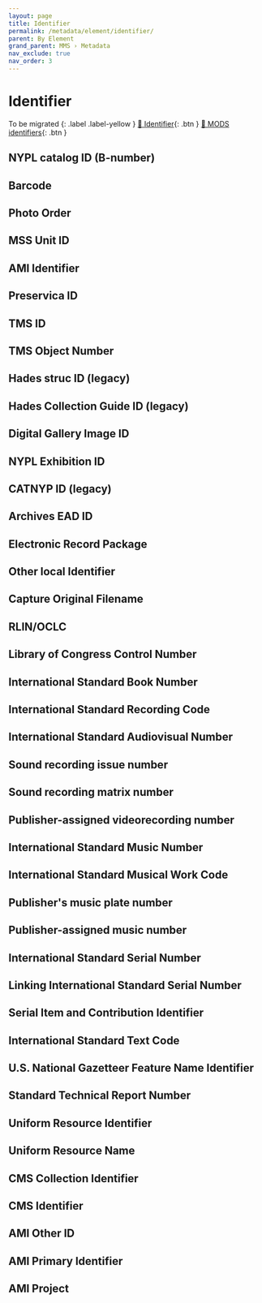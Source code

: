 ```yaml
---
layout: page
title: Identifier
permalink: /metadata/element/identifier/
parent: By Element
grand_parent: MMS › Metadata
nav_exclude: true
nav_order: 3
---
```


# Identifier
To be migrated
{: .label .label-yellow }
[📄 Identifier](https://docs.google.com/document/d/1SPG_LUIgjIcJ1sNaGrEysEWUhivwZPa1UEORBhmoBX0/edit){: .btn }
[📄 MODS identifiers](https://docs.google.com/spreadsheets/u/0/d/1pvfbOz5RUjU88gPNgDXCjFsciL6fK34nRVs7nJ3tjSQ/edit){: .btn }

## NYPL catalog ID (B-number)
 
## Barcode
 
## Photo Order
 
## MSS Unit ID
 
## AMI Identifier
 
## Preservica ID
 
## TMS ID
 
## TMS Object Number
 
## Hades struc ID (legacy)
 
## Hades Collection Guide ID (legacy)
 
## Digital Gallery Image ID
 
## NYPL Exhibition ID
 
## CATNYP ID (legacy)
 
## Archives EAD ID
 
## Electronic Record Package
 
## Other local Identifier
 
## Capture Original Filename
 
## RLIN/OCLC
 
## Library of Congress Control Number
 
## International Standard Book Number
 
## International Standard Recording Code
 
## International Standard Audiovisual Number
 
## Sound recording issue number
 
## Sound recording matrix number
 
## Publisher-assigned videorecording number
 
## International Standard Music Number
 
## International Standard Musical Work Code
 
## Publisher's music plate number
 
## Publisher-assigned music number
 
## International Standard Serial Number
 
## Linking International Standard Serial Number
 
## Serial Item and Contribution Identifier
 
## International Standard Text Code
 
## U.S. National Gazetteer Feature Name Identifier
 
## Standard Technical Report Number
 
## Uniform Resource Identifier
 
## Uniform Resource Name
 
## CMS Collection Identifier
 
## CMS Identifier
 
## AMI Other ID
 
## AMI Primary Identifier
 
## AMI Project
